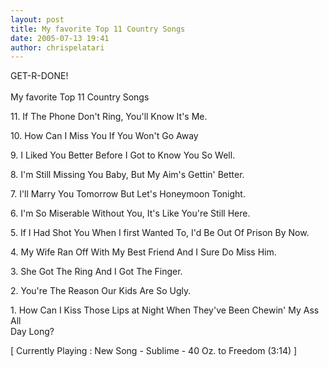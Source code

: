 ```yaml
---
layout: post
title: My favorite Top 11 Country Songs
date: 2005-07-13 19:41
author: chrispelatari
---
```


<p>GET-R-DONE!<br /> <br />My favorite Top 11 Country Songs</p>
<p>11. If The Phone Don't Ring, You'll Know It's Me.</p>
<p>10. How Can I Miss You If You Won't Go Away</p>
<p>9. I Liked You Better Before I Got to Know You So Well.</p>
<p>8. I'm Still Missing You Baby, But My Aim's Gettin' Better.</p>
<p>7. I'll Marry You Tomorrow But Let's Honeymoon Tonight.</p>
<p>6. I'm So Miserable Without You, It's Like You're Still Here.</p>
<p>5. If I Had Shot You When I first Wanted To, I'd Be Out Of Prison By Now.</p>
<p>4. My Wife Ran Off With My Best Friend And I Sure Do Miss Him.</p>
<p>3. She Got The Ring And I Got The Finger.</p>
<p>2. You're The Reason Our Kids Are So Ugly.</p>
<p>1. How Can I Kiss Those Lips at Night When They've Been Chewin' My Ass 
All<br />Day Long? </p>
<p class="media">[ Currently Playing : New Song - Sublime - 40 Oz. to Freedom 
(3:14) ]</p>
